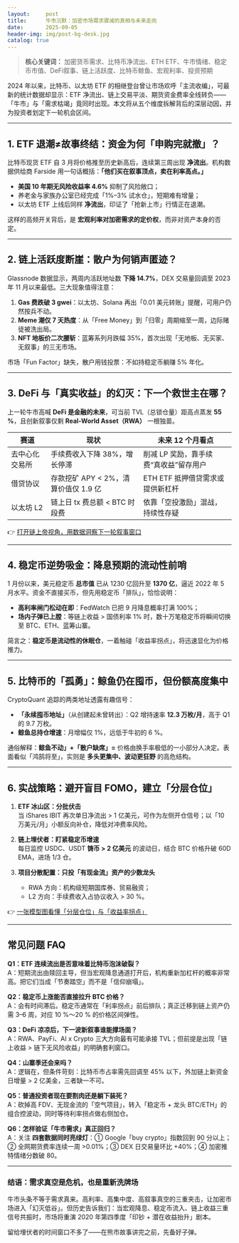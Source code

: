 ```yaml
---
layout:     post
title:      牛市沉默：加密市场需求骤减的真相与未来走向
date:       2025-09-05
header-img: img/post-bg-desk.jpg
catalog: true
---
```


> **核心关键词：** 加密货币需求、比特币净流出、ETH ETF、牛市情绪、稳定币市值、DeFi叙事、链上活跃度、比特币鲸鱼、宏观利率、投资预期

2024 年以来，比特币、以太坊 ETF 的相继登台曾让市场欢呼「主流收编」，可最新的统计数据却显示：ETF 净流出、链上交易平淡、期货资金费率全线转负——「牛市」与「需求枯竭」竟同时出现。本文将从五个维度拆解背后的深层动因，并为投资者划定下一轮机会区间。

---

## 1. ETF 退潮≠故事终结：资金为何「申购完就撤」？

比特币现货 ETF 自 3 月将价格推至历史新高后，连续第三周出现 **净流出**。机构数据供给商 Farside 用一句话概括：**「他们买在叙事顶点，卖在利率高点。」**

- **美国 10 年期无风险收益率 4.6%** 抑制了风险敞口；
- 养老金与家族办公室已经完成「1%–3% 试水仓」，短期难有增量；
- 以太坊 ETF 上线后同样 **净流出**，印证了「抢新上市」行情正在退潮。

这样的高频开关背后，是 **宏观利率对加密需求的定价权**，而非对资产本身的否定。

---

## 2. 链上活跃度断崖：散户为何销声匿迹？

Glassnode 数据显示，两周内活跃地址数 **下降 14.7%**，DEX 交易量回调至 2023 年 11 月以来最低。三大现象值得注意：

1. **Gas 费跌破 3 gwei**：以太坊、Solana 再出「0.01 美元转账」提醒，可用户仍然按兵不动。
2. **Meme 潮仅 7 天热度**：从「Free Money」到「归零」周期缩至一周，边际赌徒被洗出局。
3. **NFT 地板价二次腰斩**：蓝筹系列月跌幅 35%，首次出现「无地板、无买家、无叙事」的三无市场。

市场「Fun Factor」缺失，散户用钱投票：不如持稳定币躺赚 5% 年化。

---

## 3. DeFi 与「真实收益」的幻灭：下一个救世主在哪？

上一轮牛市高喊 **DeFi 是金融的未来**，可当前 TVL（总锁仓量）距高点蒸发 **55 %**，且创新叙事仅剩 **Real-World Asset（RWA）** 一根独苗。

| 赛道 | 现状 | 未来 12 个月看点 |
|---|---|---|
| 去中心化交易所 | 手续费收入下降 38%，增长停滞 | 削减 LP 奖励，靠手续费“真收益”留存用户 |
| 借贷协议 | 存款挖矿 APY < 2%，清算价值仅 1.9 亿 | ETH ETF 抵押借贷需求或提供新杠杆 |
| 以太坊 L2 | 链上日 tx 费总额 < BTC 时段费 | 依靠「空投激励」混战，持续性存疑 |

👉 [打开链上帝视角，用数据洞察下一轮叙事窗口](https://okxdog.com/)

---

## 4. 稳定币逆势吸金：降息预期的流动性前哨

1 月份以来，美元稳定币 **总市值** 已从 1230 亿回升至 **1370 亿**，逼近 2022 年 5 月水平。资金不直接买币，但先用稳定币「排队」，恰恰说明：

- **高利率闸门松动在即**：FedWatch 已把 9 月降息概率打满 100%；
- **场内子弹已上膛**：等链上收益 > 国债利率 1% 时，数十万笔稳定币将瞬间切换至 BTC、ETH、蓝筹山寨。

简言之：**稳定币是流动性的休眠仓**，一着触碰「收益率拐点」，将迅速显化为价格推力。

---

## 5. 比特币的「孤勇」：鲸鱼仍在囤币，但份额高度集中

CryptoQuant 追踪的两类地址透露有趣信号：

- **「永续囤币地址」**（从创建起未曾转出）：Q2 增持速率 **12.3 万枚/月**，高于 Q1 的 9.7 万枚。
- **鲸鱼总持仓增速**：月增幅仅 1%，远低于牛初的 6 %。

通俗解释：**鲸鱼不动」+「散户缺席」=** 价格由换手率极低的一小部分人决定。表面看似「鸿鹄将至」，实则是 **多头更集中、波动更狂野** 的高危结构。

---

## 6. 实战策略：避开盲目 FOMO，建立「分层仓位」

1. **ETF 冰山区：分批伏击**  
   当 iShares IBIT 再次单日净流出 > 1 亿美元，可作为左侧开仓信号；以「10 万美元/月」小额反向补仓，降低对冲费率风险。

2. **链上埋伏者：盯紧稳定币增速**  
   每日监控 USDC、USDT **铸币 > 2 亿美元** 的波动日，结合 BTC 价格升破 60D EMA，进场 1/3 仓。

3. **项目分散配置：只投「有现金流」资产的少数龙头**  
   - RWA 方向：机构级短期国库券、贸易融资；
   - L2 方向：手续费收入占协议收入 > 30 %。

👉 [一张模型图看懂「分层仓位」与「收益率拐点」](https://okxdog.com/)

---

## 常见问题 FAQ

**Q1：ETF 连续流出是否意味着比特币泡沫破裂？**  
A：短期流出由赎回主导，但当宏观降息通道打开后，机构重新加杠杆的概率非常高。把它们当成「节奏踏空」而不是「信仰崩塌」。

**Q2：稳定币上涨能否直接拉升 BTC 价格？**  
A：会有时间滞后。稳定币通常在「利率拐点」前后排队；真正迁移到链上资产仍需 3–6 周，对应 10 %～20 % 的价格区间弹性。

**Q3：DeFi 凉凉后，下一波新叙事谁能撑场面？**  
A：RWA、PayFi、AI x Crypto 三大方向最有可能承接 TVL；但前提是出现「链上收益 > 链下无风险收益」的明确套利窗口。

**Q4：山寨季还会来吗？**  
A：逻辑在，但条件苛刻：比特币市占率需先回调至 45% 以下，外加链上新资金日增量 > 2 亿美金，三者缺一不可。

**Q5：普通投资者现在要割肉还是躺下装死？**  
A：砍掉高 FDV、无现金流的「空气项目」，转入「稳定币 + 龙头 BTC/ETH」的组合控波动，同时等待利率拐点做右侧加仓。

**Q6：怎样验证「牛市需求」真正回归？**  
A：关注 **四套数据同时亮绿灯**：① Google「buy crypto」指数回到 90 分以上；② 全网期货费率连续一周 >0.01%；③ DEX 日交易量环比 +40%；④ 加密推特情绪分数破 80。

---

### 结语：需求真空是危机，也是重新洗牌场

牛市头条不等于需求真来。高利率、高集中度、高叙事真空的三重夹击，让加密市场进入「幻灭低谷」。但历史告诉我们：当宏观降息、稳定币流入、链上收益三重信号共振时，市场将重演 2020 年第四季度「印钞 + 潜在收益抬升」剧本。

留给埋伏者的时间窗口不多了——在熊市故事讲完之前，先备好子弹。